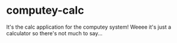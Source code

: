 # computey-calc
It's the calc application for the computey system!
Weeee
it's just a calculator so there's not much to say...
